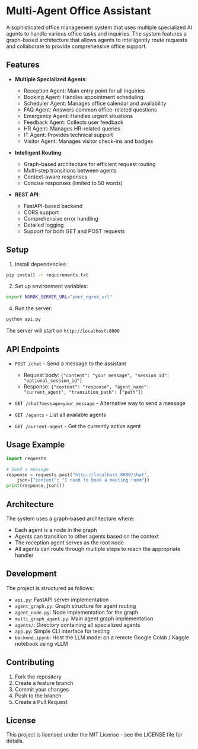 # Multi-Agent Office Assistant

A sophisticated office management system that uses multiple specialized AI agents to handle various office tasks and inquiries. The system features a graph-based architecture that allows agents to intelligently route requests and collaborate to provide comprehensive office support.

## Features

- **Multiple Specialized Agents**:
  - Reception Agent: Main entry point for all inquiries
  - Booking Agent: Handles appointment scheduling
  - Scheduler Agent: Manages office calendar and availability
  - FAQ Agent: Answers common office-related questions
  - Emergency Agent: Handles urgent situations
  - Feedback Agent: Collects user feedback
  - HR Agent: Manages HR-related queries
  - IT Agent: Provides technical support
  - Visitor Agent: Manages visitor check-ins and badges

- **Intelligent Routing**:
  - Graph-based architecture for efficient request routing
  - Multi-step transitions between agents
  - Context-aware responses
  - Concise responses (limited to 50 words)

- **REST API**:
  - FastAPI-based backend
  - CORS support
  - Comprehensive error handling
  - Detailed logging
  - Support for both GET and POST requests

## Setup

1. Install dependencies:
```bash
pip install -r requirements.txt
```

2. Set up environment variables:
```bash
export NGROK_SERVER_URL="your_ngrok_url"
```

4. Run the server:
```bash
python api.py
```

The server will start on `http://localhost:8000`

## API Endpoints

- `POST /chat` - Send a message to the assistant
  - Request body: `{"content": "your message", "session_id": "optional_session_id"}`
  - Response: `{"content": "response", "agent_name": "current_agent", "transition_path": ["path"]}`

- `GET /chat?message=your_message` - Alternative way to send a message

- `GET /agents` - List all available agents

- `GET /current-agent` - Get the currently active agent

## Usage Example

```python
import requests

# Send a message
response = requests.post("http://localhost:8000/chat", 
    json={"content": "I need to book a meeting room"})
print(response.json())
```

## Architecture

The system uses a graph-based architecture where:
- Each agent is a node in the graph
- Agents can transition to other agents based on the context
- The reception agent serves as the root node
- All agents can route through multiple steps to reach the appropriate handler

## Development

The project is structured as follows:
- `api.py`: FastAPI server implementation
- `agent_graph.py`: Graph structure for agent routing
- `agent_node.py`: Node implementation for the graph
- `multi_graph_agent.py`: Main agent graph implementation
- `agents/`: Directory containing all specialized agents
- `app.py`: Simple CLI interface for testing
- `backend.ipynb`: Host the LLM model on a remote Google Colab / Kaggle notebook using vLLM

## Contributing

1. Fork the repository
2. Create a feature branch
3. Commit your changes
4. Push to the branch
5. Create a Pull Request

## License

This project is licensed under the MIT License - see the LICENSE file for details.
